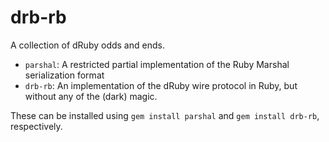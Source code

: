 # drb-rb

A collection of dRuby odds and ends.

* `parshal`: A restricted partial implementation of the Ruby Marshal serialization format
* `drb-rb`: An implementation of the dRuby wire protocol in Ruby, but without any of the (dark) magic.

These can be installed using `gem install parshal` and `gem install drb-rb`, respectively.
